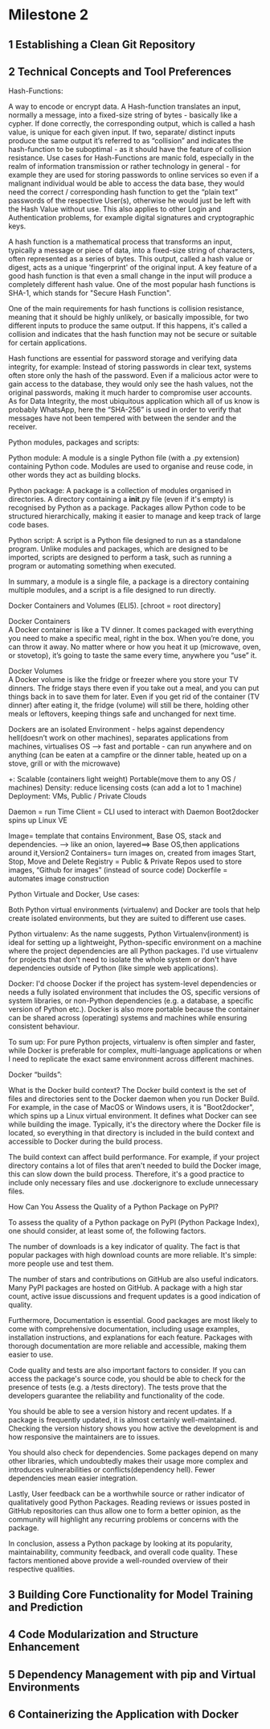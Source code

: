 # Milestone 2

## 1 Establishing a Clean Git Repository



## 2 Technical Concepts and Tool Preferences
Hash-Functions:

A way to encode or encrypt data. A Hash-function translates an input, normally a message, into a fixed-size string of bytes - basically like a cypher.
If done correctly, the corresponding output, which is called a hash value, is unique for each given input. If two, separate/ distinct inputs produce the same output it’s referred to as “collision” and indicates the hash-function to be suboptimal - as it should have the feature of collision resistance.
Use cases for Hash-Functions are manic fold, especially in the realm of information transmission or rather technology in general - for example they are used for storing passwords to online services so even if a malignant individual would be able to access the data base, they would need the correct / corresponding hash function to get the “plain text” passwords of the respective User(s), otherwise he would just be left with the Hash Value without use.
This also applies to other Login and Authentication problems, for example digital signatures and cryptographic keys.


A hash function is a mathematical process that transforms an input, typically a message or piece of data, into a fixed-size string of characters, often represented as a series of bytes. This output, called a hash value or digest, acts as a unique 'fingerprint' of the original input. A key feature of a good hash function is that even a small change in the input will produce a completely different hash value. 
One of the most popular hash functions is SHA-1, which stands for "Secure Hash Function".

One of the main requirements for hash functions is collision resistance, meaning that it should be highly unlikely, or basically impossible, for two different inputs to produce the same output. If this happens, it's called a collision and indicates that the hash function may not be secure or suitable for certain applications.

Hash functions are essential for password storage and verifying data integrity, for example: Instead of storing passwords in clear text, systems often store only the hash of the password. Even if a malicious actor were to gain access to the database, they would only see the hash values, not the original passwords, making it much harder to compromise user accounts. As for Data Integrity, the most ubiquitous application which all of us know is probably WhatsApp, here the “SHA-256” is used in order to verify that messages have not been tempered with between the sender and the receiver.



Python modules, packages and scripts:

Python module: A module is a single Python file (with a .py extension) containing Python code. Modules are used to organise and reuse code, in other words they act as building blocks. 

Python package: A package is a collection of modules organised in directories. A directory containing a __init__.py file (even if it's empty) is recognised by Python as a package. Packages allow Python code to be structured hierarchically, making it easier to manage and keep track of large code bases.

Python script: A script is a Python file designed to run as a standalone program. Unlike modules and packages, which are designed to be imported, scripts are designed to perform a task, such as running a program or automating something when executed.

In summary, a module is a single file, a package is a directory containing multiple modules, and a script is a file designed to run directly.

Docker Containers and Volumes (ELI5).  [chroot = root directory]

Docker Containers   
A Docker container is like a TV dinner. It comes packaged with everything you need to make a specific meal, right in the box. When you’re done, you can throw it away. No matter where or how you heat it up (microwave, oven, or stovetop), it’s going to taste the same every time, anywhere you “use” it.  

Docker Volumes  
A Docker volume is like the fridge or freezer where you store your TV dinners. The fridge stays there even if you take out a meal, and you can put things back in to save them for later. Even if you get rid of the container (TV dinner) after eating it, the fridge (volume) will still be there, holding other meals or leftovers, keeping things safe and unchanged for next time.





Dockers are an isolated Environment - helps against dependency hell(doesn’t work on other machines), separates applications from machines, virtualises OS —> fast and portable - can run anywhere and on anything (can be eaten at a campfire or the dinner table, heated up on a stove, grill or with the microwave)

+: Scalable (containers light weight)
     Portable(move them to any OS / machines)
      Density: reduce licensing costs (can add a lot to 1 machine)
        Deployment: VMs, Public / Private Clouds

Daemon = run Time
Client = CLI used to interact with Daemon 
Boot2docker spins up Linux VE 

Image= template that contains Environment, Base OS, stack and dependencies. —> like an onion, layered==> Base OS,then applications around it,Version2
Containers= turn images on, created from images Start, Stop, Move and Delete
Registry = Public & Private Repos used to store images, “Github for images” (instead of source code)
Dockerfile = automates image construction



Python Virtuale and Docker, Use cases:

Both Python virtual environments (virtualenv) and Docker are tools that help create isolated environments, but they are suited to different use cases.

Python virtualenv: As the name suggests, Python Virtualenv(ironment) is ideal for setting up a lightweight, Python-specific environment on a machine where the project dependencies are all Python packages. I'd use virtualenv for projects that don't need to isolate the whole system or don't have dependencies outside of Python (like simple web applications).

Docker: I'd choose Docker if the project has system-level dependencies or needs a fully isolated environment that includes the OS, specific versions of system libraries, or non-Python dependencies (e.g. a database, a specific version of Python etc.). Docker is also more portable because the container can be shared across (operating) systems and machines while ensuring consistent behaviour.

To sum up: For pure Python projects, virtualenv is often simpler and faster, while Docker is preferable for complex, multi-language applications or when I need to replicate the exact same environment across different machines.

Docker “builds”:

What is the Docker build context?
The Docker build context is the set of files and directories sent to the Docker daemon when you run Docker Build. For example, in the case of MacOS or Windows users, it is "Boot2docker", which spins up a Linux virtual environment. It defines what Docker can see while building the image. Typically, it's the directory where the Docker file is located, so everything in that directory is included in the build context and accessible to Docker during the build process.

The build context can affect build performance. For example, if your project directory contains a lot of files that aren't needed to build the Docker image, this can slow down the build process. Therefore, it's a good practice to include only necessary files and use .dockerignore to exclude unnecessary files.


How Can You Assess the Quality of a Python Package on PyPI?

To assess the quality of a Python package on PyPI (Python Package Index), one should consider, at least some of, the following factors.

The number of downloads is a key indicator of quality. The fact is that popular packages with high download counts are more reliable. It's simple: more people use and test them.

The number of stars and contributions on GitHub are also useful indicators. Many PyPI packages are hosted on GitHub. A package with a high star count, active issue discussions and frequent updates is a good indication of quality.

Furthermore, Documentation is essential. Good packages are most likely to come with comprehensive documentation, including usage examples, installation instructions, and explanations for each feature. Packages with thorough documentation are more reliable and accessible, making them easier to use.

Code quality and tests are also important factors to consider. If you can access the package's source code, you should be able to check for the presence of tests (e.g. a /tests directory). The tests prove that the developers guarantee the reliability and functionality of the code.

You should be able to see a version history and recent updates. If a package is frequently updated, it is almost certainly well-maintained. Checking the version history shows you how active the development is and how responsive the maintainers are to issues.

You should also check for dependencies. Some packages depend on many other libraries, which undoubtedly makes their usage more complex and introduces vulnerabilities or conflicts(dependency hell). Fewer dependencies mean easier integration.

Lastly, User feedback can be a worthwhile source or rather indicator of qualitatively good Python Packages. Reading reviews or issues posted in GitHub repositories can thus allow one to form a better opinion, as the community will highlight any recurring problems or concerns with the package.

In conclusion, assess a Python package by looking at its popularity, maintainability, community feedback, and overall code quality. These factors mentioned above provide a well-rounded overview of their respective qualities. 


## 3 Building Core Functionality for Model Training and Prediction



## 4 Code Modularization and Structure Enhancement



## 5 Dependency Management with pip and Virtual Environments



## 6 Containerizing the Application with Docker